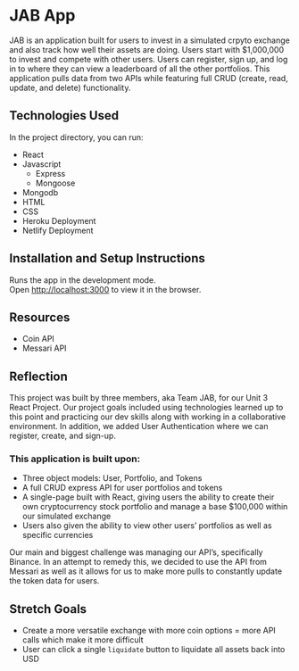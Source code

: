 # JAB App

JAB is an application built for users to invest in a simulated crpyto exchange and also track how well their assets are doing. Users start with $1,000,000 to invest and compete with other users. Users can register, sign up, and log in to where they can view a leaderboard of all the other portfolios. This application pulls data from two APIs while featuring full CRUD (create, read, update, and delete) functionality. 

## Technologies Used

In the project directory, you can run:
* React
* Javascript
	* Express
	* Mongoose
* Mongodb
* HTML
* CSS
* Heroku Deployment
* Netlify Deployment


## Installation and Setup Instructions

Runs the app in the development mode.\
Open [http://localhost:3000](http://localhost:3000) to view it in the browser.

## Resources 

* Coin API
* Messari API


## Reflection 

This project was built by three members, aka Team JAB, for our Unit 3 React Project. Our project goals included using technologies learned up to this point and practicing our dev skills along with working in a collaborative environment. In addition, we added User Authentication where we can register, create, and sign-up.  

### This application is built upon:
* Three object models: User, Portfolio, and Tokens
* A full CRUD express API for user portfolios and tokens
* A single-page built with React, giving users the ability to create their own cryptocurrency stock portfolio and manage a base $100,000 within our simulated exchange
* Users also given the ability to view other users’ portfolios as well as specific currencies

Our main and biggest challenge was managing our API’s, specifically Binance. In an attempt to remedy this, we decided to use the API from Messari as well as it allows for us to make more pulls to constantly update the token data for users. 

## Stretch Goals

* Create a more versatile exchange with more coin options = more API calls which make it more difficult
* User can click a single `liquidate` button to liquidate all assets back into USD


